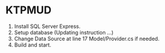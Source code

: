 # KTPMUD

1. Install SQL Server Express.
2. Setup database (Updating instruction ...)
3. Change Data Source at line 17 Model/Provider.cs if needed.
4. Build and start.
